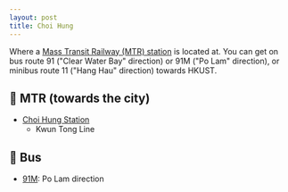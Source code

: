 ```yaml
---
layout: post
title: Choi Hung
---
```


Where a [Mass Transit Railway (MTR) station](https://en.wikipedia.org/wiki/Choi_Hung_station) is located at. You can get on bus route 91 ("Clear Water Bay" direction) or 91M ("Po Lam" direction), or minibus route 11 ("Hang Hau" direction) towards HKUST.

## 🚉 MTR (towards the city)

- [Choi Hung Station](https://en.wikipedia.org/wiki/Choi_Hung_station)
  - Kwun Tong Line

## 🚌 Bus

- [91M](https://search.kmb.hk/KMBWebSite/?action=routesearch&route=91M&lang=en): Po Lam direction
